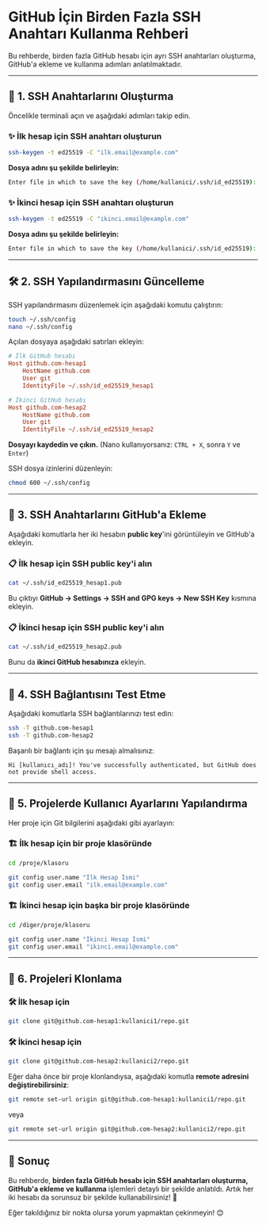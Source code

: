 # GitHub İçin Birden Fazla SSH Anahtarı Kullanma Rehberi

Bu rehberde, birden fazla GitHub hesabı için ayrı SSH anahtarları oluşturma, GitHub'a ekleme ve kullanma adımları anlatılmaktadır.

---

## 🚀 1. SSH Anahtarlarını Oluşturma

Öncelikle terminali açın ve aşağıdaki adımları takip edin.

### ✨ İlk hesap için SSH anahtarı oluşturun
```sh
ssh-keygen -t ed25519 -C "ilk.email@example.com"
```
**Dosya adını şu şekilde belirleyin:**
```sh
Enter file in which to save the key (/home/kullanici/.ssh/id_ed25519): ~/.ssh/id_ed25519_hesap1
```

### ✨ İkinci hesap için SSH anahtarı oluşturun
```sh
ssh-keygen -t ed25519 -C "ikinci.email@example.com"
```
**Dosya adını şu şekilde belirleyin:**
```sh
Enter file in which to save the key (/home/kullanici/.ssh/id_ed25519): ~/.ssh/id_ed25519_hesap2
```

---

## 🛠 2. SSH Yapılandırmasını Güncelleme

SSH yapılandırmasını düzenlemek için aşağıdaki komutu çalıştırın:
```sh
touch ~/.ssh/config
nano ~/.ssh/config
```
Açılan dosyaya aşağıdaki satırları ekleyin:
```ini
# İlk GitHub hesabı
Host github.com-hesap1
    HostName github.com
    User git
    IdentityFile ~/.ssh/id_ed25519_hesap1

# İkinci GitHub hesabı
Host github.com-hesap2
    HostName github.com
    User git
    IdentityFile ~/.ssh/id_ed25519_hesap2
```
**Dosyayı kaydedin ve çıkın.** (Nano kullanıyorsanız: `CTRL + X`, sonra `Y` ve `Enter`)

SSH dosya izinlerini düzenleyin:
```sh
chmod 600 ~/.ssh/config
```

---

## 🔑 3. SSH Anahtarlarını GitHub'a Ekleme

Aşağıdaki komutlarla her iki hesabın **public key**'ini görüntüleyin ve GitHub'a ekleyin.

### 📋 İlk hesap için SSH public key'i alın
```sh
cat ~/.ssh/id_ed25519_hesap1.pub
```
Bu çıktıyı **GitHub → Settings → SSH and GPG keys → New SSH Key** kısmına ekleyin.

### 📋 İkinci hesap için SSH public key'i alın
```sh
cat ~/.ssh/id_ed25519_hesap2.pub
```
Bunu da **ikinci GitHub hesabınıza** ekleyin.

---

## 🔄 4. SSH Bağlantısını Test Etme
Aşağıdaki komutlarla SSH bağlantılarınızı test edin:
```sh
ssh -T github.com-hesap1
ssh -T github.com-hesap2
```
Başarılı bir bağlantı için şu mesajı almalısınız:
```
Hi [kullanıcı_adı]! You've successfully authenticated, but GitHub does not provide shell access.
```

---

## 📂 5. Projelerde Kullanıcı Ayarlarını Yapılandırma

Her proje için Git bilgilerini aşağıdaki gibi ayarlayın:

### 🏗 İlk hesap için bir proje klasöründe
```sh
cd /proje/klasoru

git config user.name "İlk Hesap İsmi"
git config user.email "ilk.email@example.com"
```

### 🏗 İkinci hesap için başka bir proje klasöründe
```sh
cd /diger/proje/klasoru

git config user.name "İkinci Hesap İsmi"
git config user.email "ikinci.email@example.com"
```

---

## 🔗 6. Projeleri Klonlama

### 🛠 İlk hesap için
```sh
git clone git@github.com-hesap1:kullanici1/repo.git
```

### 🛠 İkinci hesap için
```sh
git clone git@github.com-hesap2:kullanici2/repo.git
```

Eğer daha önce bir proje klonlandıysa, aşağıdaki komutla **remote adresini değiştirebilirsiniz**:
```sh
git remote set-url origin git@github.com-hesap1:kullanici1/repo.git
```
veya
```sh
git remote set-url origin git@github.com-hesap2:kullanici2/repo.git
```

---

## 🎯 Sonuç
Bu rehberde, **birden fazla GitHub hesabı için SSH anahtarları oluşturma, GitHub'a ekleme ve kullanma** işlemleri detaylı bir şekilde anlatıldı. Artık her iki hesabı da sorunsuz bir şekilde kullanabilirsiniz! 🚀

Eğer takıldığınız bir nokta olursa yorum yapmaktan çekinmeyin! 😊
